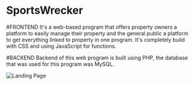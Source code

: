# SportsWrecker

#FRONTEND
It's a web-based program that offers property owners a platform to easily manage 
their property and the general public a platform to get everything linked to property in one program. 
It's completely build with CSS and using JavaScript for functions.

#BACKEND
Backend of this web program is built using PHP, the database that was used for this program was MySQL.

![Landing Page]([1.png](https://raw.githubusercontent.com/syedjafri1534/SportsWrecker/main/1.PNG))
